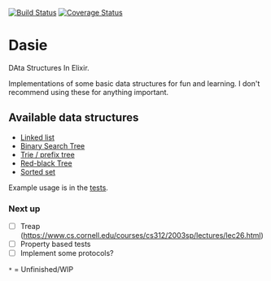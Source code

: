[![Build Status](https://travis-ci.org/vorce/dasie.svg?branch=master)](https://travis-ci.org/vorce/dasie) [![Coverage Status](https://coveralls.io/repos/github/vorce/dasie/badge.svg?branch=master)](https://coveralls.io/github/vorce/dasie?branch=master)

# Dasie

DAta Structures In Elixir.

Implementations of some basic data structures for fun and learning. I don't recommend using these for anything important.

## Available data structures

- [Linked list](lib/linked_list.ex)
- [Binary Search Tree](lib/bst.ex)
- [Trie / prefix tree](lib/trie.ex)
- [Red-black Tree](lib/red_black_tree.ex)
- [Sorted set](lib/sorted_set.ex)

Example usage is in the [tests](test/).

### Next up

- [ ] Treap (https://www.cs.cornell.edu/courses/cs312/2003sp/lectures/lec26.html)
- [ ] Property based tests
- [ ] Implement some protocols?

`*` = Unfinished/WIP
